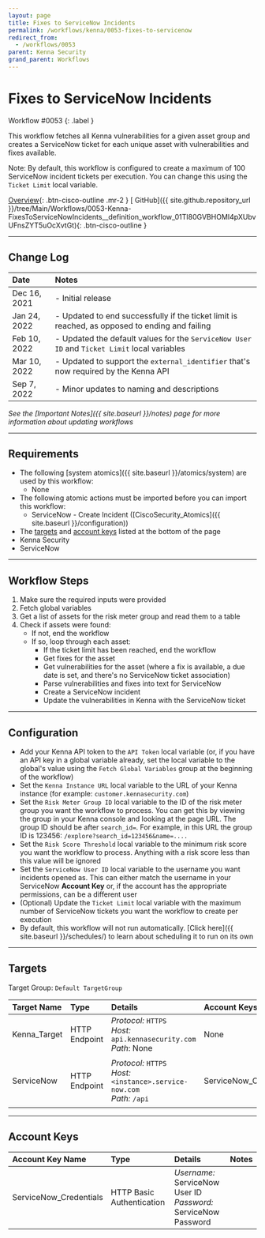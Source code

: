 ```yaml
---
layout: page
title: Fixes to ServiceNow Incidents
permalink: /workflows/kenna/0053-fixes-to-servicenow
redirect_from:
  - /workflows/0053
parent: Kenna Security
grand_parent: Workflows
---
```


# Fixes to ServiceNow Incidents
<div markdown="1">
Workflow #0053
{: .label }
</div>

This workflow fetches all Kenna vulnerabilities for a given asset group and creates a ServiceNow ticket for each unique asset with vulnerabilities and fixes available.

Note: By default, this workflow is configured to create a maximum of 100 ServiceNow incident tickets per execution. You can change this using the `Ticket Limit` local variable.

[<i class="fa fa-video mr-1"></i> Overview](https://www.youtube.com/watch?v=kpWu3q2hA88&list=PLPFIie48Myg2tu2gHbgm-moYg8LDaXsSo){: .btn-cisco-outline .mr-2 } [<i class="fab fa-github"></i> GitHub]({{ site.github.repository_url }}/tree/Main/Workflows/0053-Kenna-FixesToServiceNowIncidents__definition_workflow_01TI80GVBHOMI4pXUbvUFnsZYT5uOcXvtGt){: .btn-cisco-outline }

---

## Change Log

| Date | Notes |
|:-----|:------|
| Dec 16, 2021 | - Initial release |
| Jan 24, 2022 | - Updated to end successfully if the ticket limit is reached, as opposed to ending and failing |
| Feb 10, 2022 | - Updated the default values for the `ServiceNow User ID` and `Ticket Limit` local variables |
| Mar 10, 2022 | - Updated to support the `external_identifier` that's now required by the Kenna API |
| Sep 7, 2022 | - Minor updates to naming and descriptions |

_See the [Important Notes]({{ site.baseurl }}/notes) page for more information about updating workflows_

---

## Requirements
* The following [system atomics]({{ site.baseurl }}/atomics/system) are used by this workflow:
	* None
* The following atomic actions must be imported before you can import this workflow:
	* ServiceNow - Create Incident ([CiscoSecurity_Atomics]({{ site.baseurl }}/configuration))
* The [targets](#targets) and [account keys](#account-keys) listed at the bottom of the page
* Kenna Security
* ServiceNow

---

## Workflow Steps
1. Make sure the required inputs were provided
1. Fetch global variables
1. Get a list of assets for the risk meter group and read them to a table
1. Check if assets were found:
	* If not, end the workflow
	* If so, loop through each asset:
		* If the ticket limit has been reached, end the workflow
		* Get fixes for the asset
		* Get vulnerabilities for the asset (where a fix is available, a due date is set, and there's no ServiceNow ticket association)
		* Parse vulnerabilities and fixes into text for ServiceNow
		* Create a ServiceNow incident
		* Update the vulnerabilities in Kenna with the ServiceNow ticket

---

## Configuration
* Add your Kenna API token to the `API Token` local variable (or, if you have an API key in a global variable already, set the local variable to the global's value using the `Fetch Global Variables` group at the beginning of the workflow)
* Set the `Kenna Instance URL` local variable to the URL of your Kenna instance (for example: `customer.kennasecurity.com`)
* Set the `Risk Meter Group ID` local variable to the ID of the risk meter group you want the workflow to process. You can get this by viewing the group in your Kenna console and looking at the page URL. The group ID should be after `search_id=`. For example, in this URL the group ID is 123456: `/explore?search_id=123456&name=....`
* Set the `Risk Score Threshold` local variable to the minimum risk score you want the workflow to process. Anything with a risk score less than this value will be ignored
* Set the `ServiceNow User ID` local variable to the username you want incidents opened as. This can either match the username in your ServiceNow **Account Key** or, if the account has the appropriate permissions, can be a different user
* (Optional) Update the `Ticket Limit` local variable with the maximum number of ServiceNow tickets you want the workflow to create per execution
* By default, this workflow will not run automatically. [Click here]({{ site.baseurl }}/schedules/) to learn about scheduling it to run on its own

---

## Targets
Target Group: `Default TargetGroup`

| Target Name | Type | Details | Account Keys | Notes |
|:------------|:-----|:--------|:-------------|:------|
| Kenna_Target | HTTP Endpoint | _Protocol:_ `HTTPS` <br/> _Host:_ `api.kennasecurity.com` <br/> _Path_: None | None | |
| ServiceNow | HTTP Endpoint | _Protocol:_ `HTTPS`<br />_Host:_ `<instance>.service-now.com`<br />_Path:_ `/api` | ServiceNow_Credentials | Be sure to use your instance URL |

---

## Account Keys

| Account Key Name | Type | Details | Notes |
|:-----------------|:-----|:--------|:------|
| ServiceNow_Credentials | HTTP Basic Authentication | _Username:_ ServiceNow User ID<br />_Password:_ ServiceNow Password | |

